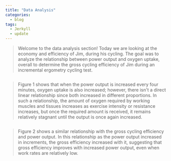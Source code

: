 ```yaml
---
title: "Data Analysis"
categories:
  - blog
tags:
  - Jerkyll
  - update
---
```


> Welcome to the data analysis section! Today we are looking at the economy and efficiency of Jim, during his cycling. The goal was to analyze the relationship between power output and oxygen uptake, overall to determine the gross cycling efficiency of Jim during an incremental ergometry cycling test.

<img src="{{ site.url }}{{ site.baseurl }}/assets/images/Figure1.png" alt="">

> Figure 1 shows that when the power output is increased every four minutes, oxygen uptake is also increased; however, there isn't a direct linear relationship since both increased in different proportions. In such a relationship, the amount of oxygen required by working muscles and tissues increases as exercise intensity or resistance increases, but once the required amount is received, it remains relatively stagnant until the output is once again increased.

<img src="{{ site.url }}{{ site.baseurl }}/assets/images/Figure2.png" alt="">

> Figure 2 shows a similar relationship with the gross cycling efficiency and power output. In this relationship as the power output increased in increments, the gross efficiency increased with it, suggesting that gross efficiency improves with increased power output, even when work rates are relatively low. 
